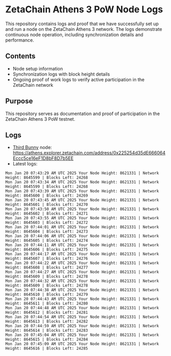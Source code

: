 # ZetaChain Athens 3 PoW Node Logs
This repository contains logs and proof that we have successfully set up and run a node on the ZetaChain Athens 3 network. The logs demonstrate continuous node operation, including synchronization details and performance.

## Contents
- Node setup information
- Synchronization logs with block height details
- Ongoing proof of work logs to verify active participation in the ZetaChain network

## Purpose
This repository serves as documentation and proof of participation in the ZetaChain Athens 3 PoW testnet.

## Logs

- [Third Bunny](https://thirdbunny.xyz/) node: https://athens.explorer.zetachain.com/address/0x225254d35dE666064Eccc5ce16eF1D8bF8D7b5EE
- Latest logs:
```
Mon Jan 20 07:43:29 AM UTC 2025 Your Node Height: 8621331 | Network Height: 8645599 | Blocks Left: 24268
Mon Jan 20 07:43:34 AM UTC 2025 Your Node Height: 8621331 | Network Height: 8645599 | Blocks Left: 24268
Mon Jan 20 07:43:39 AM UTC 2025 Your Node Height: 8621331 | Network Height: 8645600 | Blocks Left: 24269
Mon Jan 20 07:43:45 AM UTC 2025 Your Node Height: 8621331 | Network Height: 8645601 | Blocks Left: 24270
Mon Jan 20 07:43:50 AM UTC 2025 Your Node Height: 8621331 | Network Height: 8645602 | Blocks Left: 24271
Mon Jan 20 07:43:55 AM UTC 2025 Your Node Height: 8621331 | Network Height: 8645603 | Blocks Left: 24272
Mon Jan 20 07:44:01 AM UTC 2025 Your Node Height: 8621331 | Network Height: 8645604 | Blocks Left: 24273
Mon Jan 20 07:44:06 AM UTC 2025 Your Node Height: 8621331 | Network Height: 8645605 | Blocks Left: 24274
Mon Jan 20 07:44:11 AM UTC 2025 Your Node Height: 8621331 | Network Height: 8645606 | Blocks Left: 24275
Mon Jan 20 07:44:17 AM UTC 2025 Your Node Height: 8621331 | Network Height: 8645607 | Blocks Left: 24276
Mon Jan 20 07:44:22 AM UTC 2025 Your Node Height: 8621331 | Network Height: 8645608 | Blocks Left: 24277
Mon Jan 20 07:44:27 AM UTC 2025 Your Node Height: 8621331 | Network Height: 8645609 | Blocks Left: 24278
Mon Jan 20 07:44:32 AM UTC 2025 Your Node Height: 8621331 | Network Height: 8645609 | Blocks Left: 24278
Mon Jan 20 07:44:38 AM UTC 2025 Your Node Height: 8621331 | Network Height: 8645610 | Blocks Left: 24279
Mon Jan 20 07:44:43 AM UTC 2025 Your Node Height: 8621331 | Network Height: 8645611 | Blocks Left: 24280
Mon Jan 20 07:44:48 AM UTC 2025 Your Node Height: 8621331 | Network Height: 8645612 | Blocks Left: 24281
Mon Jan 20 07:44:54 AM UTC 2025 Your Node Height: 8621331 | Network Height: 8645613 | Blocks Left: 24282
Mon Jan 20 07:44:59 AM UTC 2025 Your Node Height: 8621331 | Network Height: 8645614 | Blocks Left: 24283
Mon Jan 20 07:45:04 AM UTC 2025 Your Node Height: 8621331 | Network Height: 8645615 | Blocks Left: 24284
Mon Jan 20 07:45:09 AM UTC 2025 Your Node Height: 8621331 | Network Height: 8645616 | Blocks Left: 24285
```
